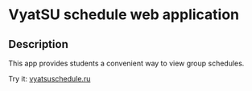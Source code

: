# VyatSU schedule web application

## Description

This app provides students a convenient way to view group schedules.

Try it: [vyatsuschedule.ru](https://vyatsuschedule.ru)
